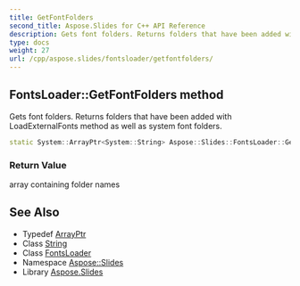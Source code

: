 ```yaml
---
title: GetFontFolders
second_title: Aspose.Slides for C++ API Reference
description: Gets font folders. Returns folders that have been added with LoadExternalFonts method as well as system font folders.
type: docs
weight: 27
url: /cpp/aspose.slides/fontsloader/getfontfolders/
---
```

## FontsLoader::GetFontFolders method


Gets font folders. Returns folders that have been added with LoadExternalFonts method as well as system font folders.

```cpp
static System::ArrayPtr<System::String> Aspose::Slides::FontsLoader::GetFontFolders()
```


### Return Value

array containing folder names

## See Also

* Typedef [ArrayPtr](../../../system/arrayptr/)
* Class [String](../../../system/string/)
* Class [FontsLoader](../)
* Namespace [Aspose::Slides](../../)
* Library [Aspose.Slides](../../../)
